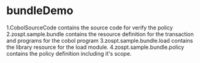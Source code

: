 # bundleDemo
1.CobolSourceCode contains the source code for verify the policy
2.zospt.sample.bundle contains the resource definition for the transaction and programs for the cobol program
3.zospt.sample.bundle.load contains the library resource for the load module.
4.zospt.sample.bundle.policy contains the policy definition including it's scope.
